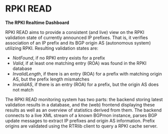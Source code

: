 # RPKI READ

__The RPKI Realtime Dashboard__

RPKI READ aims to provide a consistent (and live) view on the RPKI validation
state of currently announced IP prefixes. That is, it verifies association of
an IP prefix and its BGP origin AS (autonomous system) utilizing RPKI.
Resulting validation states are:

* _NotFound_, if no RPKI entry exists for a prefix
* _Valid_, if at least one matching entry (ROA) was found in the RPKI database
* _InvalidLength_, if there is an entry (ROA) for a prefix with matching origin AS, but the prefix length mismatches
* _InvalidAS_, if there is an entry (ROA) for a prefix, but the origin AS does not match

The RPKI READ monitoring system has two parts: the backend storing latest
validation results in a database, and the (web) frontend displaying these
results as well as an overview of statistics derived from them.
The backend connects to a live XML stream of a known BGPmon instance, parses
BGP update messages to extract IP prefixes and origin AS information. Prefix
origins are validated using the RTRlib client to query a RPKI cache server.
